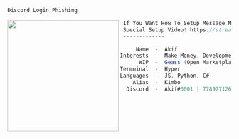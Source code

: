 ```bat
Discord Login Phishing
```

<img align="left" src="https://cdn.discordapp.com/attachments/951925116227436624/951928844179345488/a_784207f09bfed6210be3fc12eb6c66d5.gif" width="250" /> 

```csharp
 If You Want How To Setup Message Me!
 Special Setup Video! https://streamable.com/5j6w61
 -------------

     Name  -  Akif
Interests  -  Make Money, Development, Finance
      WIP  -  Geass (Open Marketplace)
Termninal  -  Hyper
Languages  -  JS, Python, C#
    Alias  -  Kimbo
  Discord  -  Akif#0001 | 778977126346391562
```
